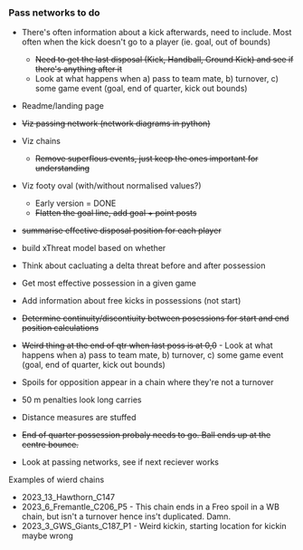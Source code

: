 ### Pass networks to do

 - There's often information about a kick afterwards, need to include. Most often when the kick doesn't go to a player (ie. goal, out of bounds)
      - ~~Need to get the last disposal (Kick, Handball, Ground Kick) and see if there's anything after it~~
      - Look at what happens when a) pass to team mate, b) turnover, c) some game event (goal, end of quarter, kick out bounds)

 - Readme/landing page
 - ~~Viz passing network (network diagrams in python)~~
 - Viz chains
    - ~~Remove superflous events, just keep the ones important for understanding~~
 - Viz footy oval (with/without normalised values?)
   - Early version = DONE
   - ~~Flatten the goal line, add goal + point posts~~
 - ~~summarise effective disposal position for each player~~
 - build xThreat model based on whether 
 - Think about cacluating a delta threat before and after possession
 - Get most effective possession in a given game
 - Add information about free kicks in possessions (not start)
 - ~~Determine continuity/discontiuity between posessions for start and end position calculations~~
 - ~~Weird thing at the end of qtr when last poss is at 0,0~~
       - Look at what happens when a) pass to team mate, b) turnover, c) some game event (goal, end of quarter, kick out bounds)
 - Spoils for opposition appear in a chain where they're not a turnover
 - 50 m penalties look long carries
 - Distance measures are stuffed
 - ~~End of quarter possession probaly needs to go. Ball ends up at the centre bounce.~~
 - Look at passing networks, see if next reciever works



Examples of wierd chains
 - 2023_13_Hawthorn_C147
 - 2023_6_Fremantle_C206_P5 - This chain ends in a Freo spoil in a WB chain, but isn't a turnover hence ins't duplicated. Damn.
 - 2023_3_GWS_Giants_C187_P1 - Weird kickin, starting location for kickin maybe wrong